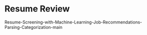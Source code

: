 # Resume Review
 Resume-Screening-with-Machine-Learning-Job-Recommendations-Parsing-Categorization-main
